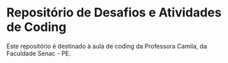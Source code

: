 # Repositório de Desafios e Atividades de Coding

Este repositório é destinado à aula de coding da Professora Camila, da Faculdade Senac - PE.
